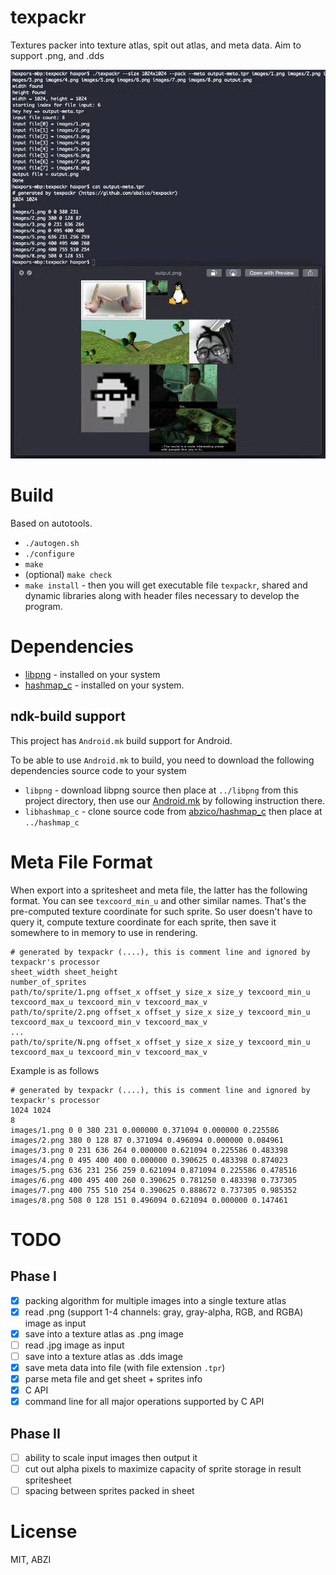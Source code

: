 # texpackr
Textures packer into texture atlas, spit out atlas, and meta data. Aim to support .png, and .dds

![texpackr screenshot](screenshot.jpg)

# Build

Based on autotools.

* `./autogen.sh`
* `./configure`
* `make`
* (optional) `make check`
* `make install` - then you will get executable file `texpackr`, shared and dynamic libraries along with header files necessary to develop the program.

# Dependencies

* [libpng](http://www.libpng.org/pub/png/libpng.html) - installed on your system
* [hashmap_c](https://github.com/haxpor/hashmap_c) - installed on your system.

## ndk-build support

This project has `Android.mk` build support for Android.

To be able to use `Android.mk` to build, you need to download the following dependencies source code to your system

* `libpng` - download libpng source then place at `../libpng` from this project directory, then use our [Android.mk](https://github.com/abzico/libpng-ndkbuild) by following instruction there.
* `libhashmap_c` - clone source code from [abzico/hashmap_c](https://github.com/haxpor/hashmap_c) then place at `../hashmap_c`

# Meta File Format

When export into a spritesheet and meta file, the latter has the following format.
You can see `texcoord_min_u` and other similar names. That's the pre-computed texture coordinate for such sprite. So user doesn't have to query it, compute texture coordinate for each sprite, then save it somewhere to in memory to use in rendering.

```
# generated by texpackr (....), this is comment line and ignored by texpackr's processor
sheet_width sheet_height
number_of_sprites
path/to/sprite/1.png offset_x offset_y size_x size_y texcoord_min_u texcoord_max_u texcoord_min_v texcoord_max_v
path/to/sprite/2.png offset_x offset_y size_x size_y texcoord_min_u texcoord_max_u texcoord_min_v texcoord_max_v
...
path/to/sprite/N.png offset_x offset_y size_x size_y texcoord_min_u texcoord_max_u texcoord_min_v texcoord_max_v
```

Example is as follows

```
# generated by texpackr (....), this is comment line and ignored by texpackr's processor
1024 1024
8
images/1.png 0 0 380 231 0.000000 0.371094 0.000000 0.225586
images/2.png 380 0 128 87 0.371094 0.496094 0.000000 0.084961
images/3.png 0 231 636 264 0.000000 0.621094 0.225586 0.483398
images/4.png 0 495 400 400 0.000000 0.390625 0.483398 0.874023
images/5.png 636 231 256 259 0.621094 0.871094 0.225586 0.478516
images/6.png 400 495 400 260 0.390625 0.781250 0.483398 0.737305
images/7.png 400 755 510 254 0.390625 0.888672 0.737305 0.985352
images/8.png 508 0 128 151 0.496094 0.621094 0.000000 0.147461
```

# TODO

## Phase I
- [x] packing algorithm for multiple images into a single texture atlas
- [x] read .png (support 1-4 channels: gray, gray-alpha, RGB, and RGBA) image as input
- [x] save into a texture atlas as .png image
- [ ] read .jpg image as input
- [ ] save into a texture atlas as .dds image
- [x] save meta data into file (with file extension `.tpr`)
- [x] parse meta file and get sheet + sprites info
- [x] C API
- [x] command line for all major operations supported by C API

## Phase II
- [ ] ability to scale input images then output it
- [ ] cut out alpha pixels to maximize capacity of sprite storage in result spritesheet
- [ ] spacing between sprites packed in sheet

# License
MIT, ABZI
